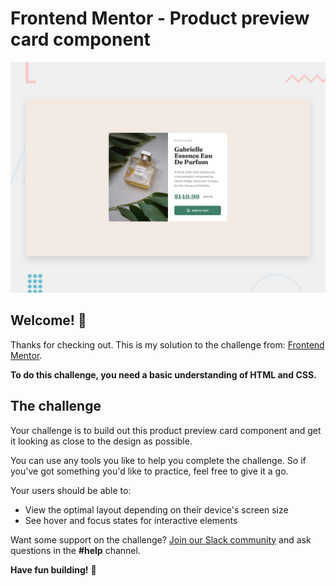# Frontend Mentor - Product preview card component

![Design preview for the Product preview card component coding challenge](./design/desktop-preview.jpg)

## Welcome! 👋

Thanks for checking out.
This is my solution to the challenge from: [Frontend Mentor](https://www.frontendmentor.io).

**To do this challenge, you need a basic understanding of HTML and CSS.**

## The challenge

Your challenge is to build out this product preview card component and get it looking as close to the design as possible.

You can use any tools you like to help you complete the challenge. So if you've got something you'd like to practice, feel free to give it a go.

Your users should be able to:

- View the optimal layout depending on their device's screen size
- See hover and focus states for interactive elements

Want some support on the challenge? [Join our Slack community](https://www.frontendmentor.io/slack) and ask questions in the **#help** channel.

**Have fun building!** 🚀
